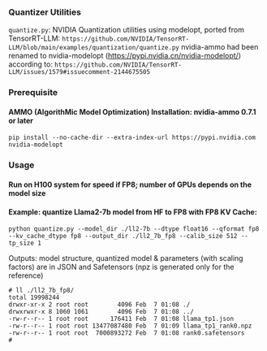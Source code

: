 ### Quantizer Utilities
`quantize.py`: NVIDIA Quantization utilities using modelopt, ported from TensorRT-LLM:
`https://github.com/NVIDIA/TensorRT-LLM/blob/main/examples/quantization/quantize.py`
nvidia-ammo had been renamed to nvidia-modelopt (https://pypi.nvidia.cn/nvidia-modelopt/) according to:
`https://github.com/NVIDIA/TensorRT-LLM/issues/1579#issuecomment-2144675505`

### Prerequisite

#### AMMO (AlgorithMic Model Optimization) Installation: nvidia-ammo 0.7.1 or later
`pip install --no-cache-dir --extra-index-url https://pypi.nvidia.com nvidia-modelopt` 

### Usage

#### Run on H100 system for speed if FP8; number of GPUs depends on the model size

#### Example: quantize Llama2-7b model from HF to FP8 with FP8 KV Cache:
`python quantize.py --model_dir ./ll2-7b --dtype float16 --qformat fp8 --kv_cache_dtype fp8 --output_dir ./ll2_7b_fp8 --calib_size 512 --tp_size 1`

Outputs: model structure, quantized model & parameters (with scaling factors) are in JSON and Safetensors (npz is generated only for the reference)
```
# ll ./ll2_7b_fp8/
total 19998244
drwxr-xr-x 2 root root        4096 Feb  7 01:08 ./
drwxrwxr-x 8 1060 1061        4096 Feb  7 01:08 ../
-rw-r--r-- 1 root root      176411 Feb  7 01:08 llama_tp1.json
-rw-r--r-- 1 root root 13477087480 Feb  7 01:09 llama_tp1_rank0.npz
-rw-r--r-- 1 root root  7000893272 Feb  7 01:08 rank0.safetensors
#
```

